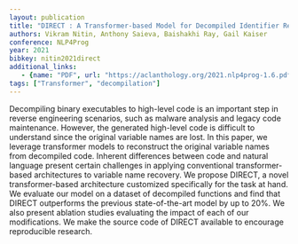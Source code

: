 ```yaml
---
layout: publication
title: "DIRECT : A Transformer-based Model for Decompiled Identifier Renaming"
authors: Vikram Nitin, Anthony Saieva, Baishakhi Ray, Gail Kaiser
conference: NLP4Prog
year: 2021
bibkey: nitin2021direct
additional_links:
   - {name: "PDF", url: "https://aclanthology.org/2021.nlp4prog-1.6.pdf"}
tags: ["Transformer", "decompilation"]
---
```

Decompiling binary executables to high-level code is an important step in reverse engineering scenarios, such as malware analysis and legacy code maintenance. However, the generated high-level code is difficult to understand since the original variable names are lost. In this paper, we leverage transformer models to reconstruct the original variable names from decompiled code. Inherent differences between code and natural language present certain challenges in applying conventional transformer-based architectures to variable name recovery. We propose DIRECT, a novel transformer-based architecture customized specifically for the task at hand. We evaluate our model on a dataset of decompiled functions and find that DIRECT outperforms the previous state-of-the-art model by up to 20%. We also present ablation studies evaluating the impact of each of our modifications. We make the source code of DIRECT available to encourage reproducible research.
